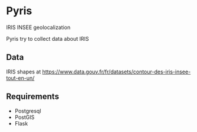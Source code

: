 # Pyris

IRIS INSEE geolocalization

Pyris try to collect data about IRIS


## Data

IRIS shapes at https://www.data.gouv.fr/fr/datasets/contour-des-iris-insee-tout-en-un/

## Requirements

* Postgresql
* PostGIS
* Flask
